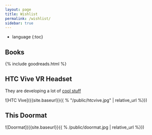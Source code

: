 ```yaml
---
layout: page
title: Wishlist
permalink: /wishlist/
sidebar: true
---
```


* language
{:toc}

## Books

<!--
I've compiled this list using [goodreads](https://www.goodreads.com/{{ site.author.goodreads }}).
-->

{% include goodreads.html %}

## HTC Vive VR Headset

They are developing a lot of [cool stuff](https://www.vive.com/eu/)

![HTC Vive]({{site.baseurl}}{{ % "/public/htcvive.jpg" | relative_url %}})

## This Doormat

![Doormat]({{site.baseurl}}{{ % /public/doormat.jpg | relative_url %}})